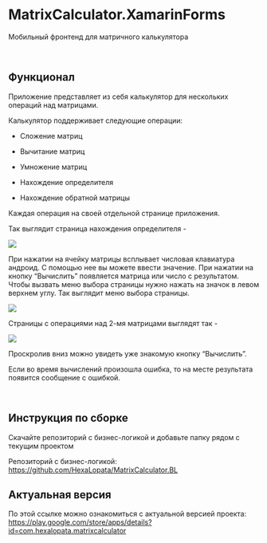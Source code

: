 MatrixCalculator.XamarinForms
=============================

Мобильный фронтенд для матричного калькулятора

 

Функционал
----------

Приложение представляет из себя калькулятор для нескольких операций над
матрицами.

Калькулятор поддерживает следующие операции:

-   Сложение матриц

-   Вычитание матриц

-   Умножение матриц

-   Нахождение определителя

-   Нахождение обратной матрицы

Каждая операция на своей отдельной странице приложения.

Так выглядит страница нахождения определителя -

![](Screenshots/image13.jpeg)

При нажатии на ячейку матрицы всплывает числовая клавиатура андроид. С помощью
нее вы можете ввести значение. При нажатии на кнопку “Вычислить” появляется
матрица или число с результатом. Чтобы вызвать меню выбора страницы нужно нажать
на значок в левом верхнем углу. Так выглядит меню выбора страницы.

![](Screenshots/image14.jpeg)

Страницы с операциями над 2-мя матрицами выглядят так -

![](Screenshots/image15.jpeg)

Проскролив вниз можно увидеть уже знакомую кнопку “Вычислить”.

Если во время вычислений произошла ошибка, то на месте результата появится
сообщение с ошибкой.

 

Инструкция по сборке
--------------------

Скачайте репозиторий с бизнес-логикой и добавьте папку рядом с текущим проектом

Репозиторий с бизнес-логикой: https://github.com/HexaLopata/MatrixCalculator.BL

Актуальная версия
--------------------
По этой ссылке можно ознакомиться с актуальной версией проекта: https://play.google.com/store/apps/details?id=com.hexalopata.matrixcalculator
